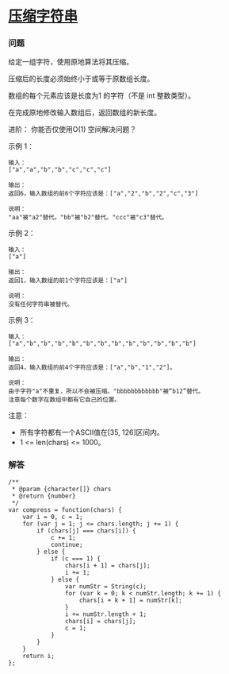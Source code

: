 # [压缩字符串](https://leetcode-cn.com/problems/string-compression)

### 问题

给定一组字符，使用原地算法将其压缩。

压缩后的长度必须始终小于或等于原数组长度。

数组的每个元素应该是长度为1 的字符（不是 int 整数类型）。

在完成原地修改输入数组后，返回数组的新长度。



进阶：
你能否仅使用O(1) 空间解决问题？



示例 1：

```
输入：
["a","a","b","b","c","c","c"]

输出：
返回6，输入数组的前6个字符应该是：["a","2","b","2","c","3"]

说明：
"aa"被"a2"替代。"bb"被"b2"替代。"ccc"被"c3"替代。
```
示例 2：

```
输入：
["a"]

输出：
返回1，输入数组的前1个字符应该是：["a"]

说明：
没有任何字符串被替代。
```
示例 3：

```
输入：
["a","b","b","b","b","b","b","b","b","b","b","b","b"]

输出：
返回4，输入数组的前4个字符应该是：["a","b","1","2"]。

说明：
由于字符"a"不重复，所以不会被压缩。"bbbbbbbbbbbb"被“b12”替代。
注意每个数字在数组中都有它自己的位置。
```
注意：

* 所有字符都有一个ASCII值在[35, 126]区间内。
* 1 <= len(chars) <= 1000。

### 解答

```
/**
 * @param {character[]} chars
 * @return {number}
 */
var compress = function(chars) {
    var i = 0, c = 1;
    for (var j = 1; j <= chars.length; j += 1) {
        if (chars[j] === chars[i]) {
            c += 1;
            continue;
        } else {
            if (c === 1) {
                chars[i + 1] = chars[j];
                i += 1;
            } else {
                var numStr = String(c);
                for (var k = 0; k < numStr.length; k += 1) {
                    chars[i + k + 1] = numStr[k];
                }
                i += numStr.length + 1;
                chars[i] = chars[j];
                c = 1;
            }
        }
    }
    return i;
};
```